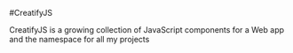 #CreatifyJS

CreatifyJS is a growing collection of JavaScript components for a Web app and the namespace for all my projects